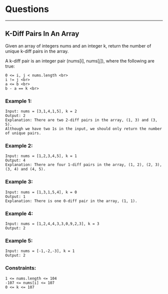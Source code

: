 # Questions

-------------------------

## K-Diff Pairs In An Array

Given an array of integers nums and an integer k, return the number of unique k-diff pairs in the array. <br>

A k-diff pair is an integer pair (nums[i], nums[j]), where the following are true: <br>
```
0 <= i, j < nums.length <br>
i != j <br>
a <= b <br>
b - a == k <br>
```

### Example 1:
```
Input: nums = [3,1,4,1,5], k = 2
Output: 2
Explanation: There are two 2-diff pairs in the array, (1, 3) and (3, 5).
Although we have two 1s in the input, we should only return the number of unique pairs.
```

### Example 2:
```
Input: nums = [1,2,3,4,5], k = 1
Output: 4
Explanation: There are four 1-diff pairs in the array, (1, 2), (2, 3), (3, 4) and (4, 5).
```

### Example 3:
```
Input: nums = [1,3,1,5,4], k = 0
Output: 1
Explanation: There is one 0-diff pair in the array, (1, 1).
```

### Example 4:
```
Input: nums = [1,2,4,4,3,3,0,9,2,3], k = 3
Output: 2
```

### Example 5:
```
Input: nums = [-1,-2,-3], k = 1
Output: 2
``` 

### Constraints:
```
1 <= nums.length <= 104
-107 <= nums[i] <= 107
0 <= k <= 107
```
